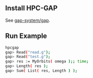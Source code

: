 ## Install HPC-GAP
See [gap-system/gap](https://github.com/gap-system/gap/wiki/Building-HPC-GAP).

## Run Example
```bash
hpcgap
gap> Read("read.g");
gap> Read("test.g");
gap> res := MyOrbits( omega );; time;
gap> Length( res );
gap> Sum( List( res, Length ) );
```
